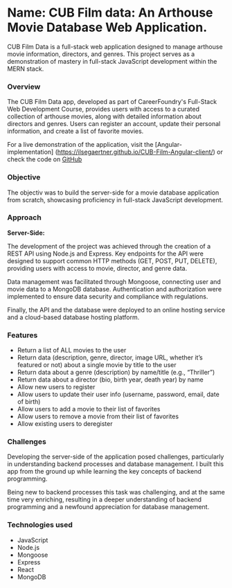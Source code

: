 # Name: CUB Film data: An Arthouse Movie Database Web Application.

CUB Film Data is a full-stack web application designed to manage arthouse movie information, directors, and genres. This project serves as a demonstration of mastery in full-stack JavaScript development within the MERN stack.

### Overview

The CUB Film Data app, developed as part of CareerFoundry's Full-Stack Web Development Course, provides users with access to a curated collection of arthouse movies, along with detailed information about directors and genres. Users can register an account, update their personal information, and create a list of favorite movies.

For a live demonstration of the application, visit the [Angular-implementation] (https://ilsegaertner.github.io/CUB-Film-Angular-client/) or check the code on [GitHub](https://github.com/ilsegaertner/CUB_Film_data)

### Objective

The objectiv was to build the server-side for a movie database application from scratch, showcasing proficiency in full-stack JavaScript development.

### Approach

**Server-Side:**

The development of the project was achieved through the creation of a REST API using Node.js and Express.
Key endpoints for the API were designed to support common HTTP methods (GET, POST, PUT, DELETE), providing users with access to movie, director, and genre data.

Data management was facilitated through Mongoose, connecting user and movie data to a MongoDB database. Authentication and authorization were implemented to ensure data security and compliance with regulations.

Finally, the API and the database were deployed to an online hosting service and a cloud-based database hosting platform.

### Features

- Return a list of ALL movies to the user
- Return data (description, genre, director, image URL, whether it’s featured or not) about a single movie by title to the user
- Return data about a genre (description) by name/title (e.g., “Thriller”)
- Return data about a director (bio, birth year, death year) by name
- Allow new users to register
- Allow users to update their user info (username, password, email, date of birth)
- Allow users to add a movie to their list of favorites
- Allow users to remove a movie from their list of favorites
- Allow existing users to deregister

### Challenges

Developing the server-side of the application posed challenges, particularly in understanding backend processes and database management. I built this app from the ground up while learning the key concepts of backend programming.

Being new to backend processes this task was challenging, and at the same time very enriching, resulting in a deeper understanding of backend programming and a newfound appreciation for database management.

### Technologies used

- JavaScript
- Node.js
- Mongoose
- Express
- React
- MongoDB
